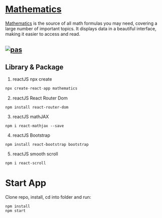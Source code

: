 # [Mathematics](https://more-math.netlify.app/)

[Mathematics](https://more-math.netlify.app/) is the source of all math formulas you may need, covering a large number of important topics. It displays data in a beautiful interface, making it easier to access and read.


[![pas](https://img.shields.io/static/v1?&message=ProgressiveApp.Store&color=74b9ff&style=flat&label=Follow%20Mathematics%20at)](https://progressiveapp.store/pwa/Mathematics)
---

## Library & Package

1. reactJS npx create

```java
npx create-react-app mathematics
```

2. reactJS React Router Dom

```
npm install react-router-dom
```

3. reactJS mathJAX

```
npm i react-mathjax --save
```

4. reactJS Bootstrap

```
npm install react-bootstrap bootstrap
```

5. reactJS smooth scroll

```
npm i react-scroll
```

# Start App
Clone repo, install, cd into folder and run:
```git
npm install
npm start
```
